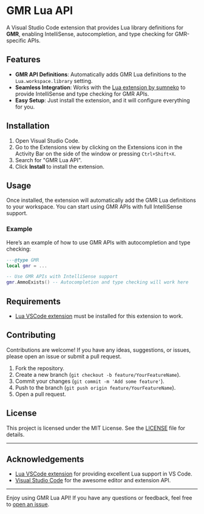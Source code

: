 
# GMR Lua API

A Visual Studio Code extension that provides Lua library definitions for **GMR**, enabling IntelliSense, autocompletion, and type checking for GMR-specific APIs.

## Features

- **GMR API Definitions**: Automatically adds GMR Lua definitions to the `Lua.workspace.library` setting.
- **Seamless Integration**: Works with the [Lua extension by sumneko](https://marketplace.visualstudio.com/items?itemName=sumneko.lua) to provide IntelliSense and type checking for GMR APIs.
- **Easy Setup**: Just install the extension, and it will configure everything for you.

## Installation

1. Open Visual Studio Code.
2. Go to the Extensions view by clicking on the Extensions icon in the Activity Bar on the side of the window or pressing `Ctrl+Shift+X`.
3. Search for "GMR Lua API".
4. Click **Install** to install the extension.

## Usage

Once installed, the extension will automatically add the GMR Lua definitions to your workspace. You can start using GMR APIs with full IntelliSense support.

### Example
Here’s an example of how to use GMR APIs with autocompletion and type checking:

```lua
---@type GMR
local gmr = ...

-- Use GMR APIs with IntelliSense support
gmr.AmmoExists() -- Autocompletion and type checking will work here
```

## Requirements

- [Lua VSCode extension](https://marketplace.visualstudio.com/items?itemName=sumneko.lua)  must be installed for this extension to work.

## Contributing

Contributions are welcome! If you have any ideas, suggestions, or issues, please open an issue or submit a pull request.

1. Fork the repository.
2. Create a new branch (`git checkout -b feature/YourFeatureName`).
3. Commit your changes (`git commit -m 'Add some feature'`).
4. Push to the branch (`git push origin feature/YourFeatureName`).
5. Open a pull request.

## License

This project is licensed under the MIT License. See the [LICENSE](https://github.com/WoW-U/vscode-gmr-api/blob/main/LICENSE) file for details.

---

## Acknowledgements

- [Lua VSCode extension](https://marketplace.visualstudio.com/items?itemName=sumneko.lua) for providing excellent Lua support in VS Code.
- [Visual Studio Code](https://code.visualstudio.com/) for the awesome editor and extension API.

---

Enjoy using GMR Lua API! If you have any questions or feedback, feel free to [open an issue](https://github.com/WoW-U/vscode-gmr-api/issues).